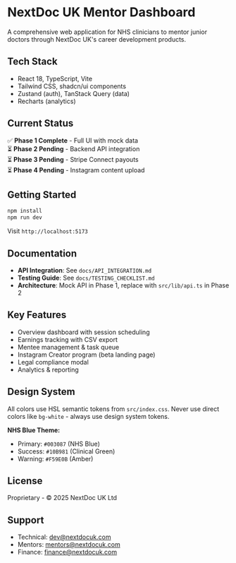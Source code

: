 # NextDoc UK Mentor Dashboard

A comprehensive web application for NHS clinicians to mentor junior doctors through NextDoc UK's career development products.

## Tech Stack
- React 18, TypeScript, Vite
- Tailwind CSS, shadcn/ui components
- Zustand (auth), TanStack Query (data)
- Recharts (analytics)

## Current Status
✅ **Phase 1 Complete** - Full UI with mock data  
⏳ **Phase 2 Pending** - Backend API integration  
⏳ **Phase 3 Pending** - Stripe Connect payouts  
⏳ **Phase 4 Pending** - Instagram content upload

## Getting Started

```bash
npm install
npm run dev
```

Visit `http://localhost:5173`

## Documentation
- **API Integration**: See `docs/API_INTEGRATION.md`
- **Testing Guide**: See `docs/TESTING_CHECKLIST.md`
- **Architecture**: Mock API in Phase 1, replace with `src/lib/api.ts` in Phase 2

## Key Features
- Overview dashboard with session scheduling
- Earnings tracking with CSV export
- Mentee management & task queue
- Instagram Creator program (beta landing page)
- Legal compliance modal
- Analytics & reporting

## Design System
All colors use HSL semantic tokens from `src/index.css`. Never use direct colors like `bg-white` - always use design system tokens.

**NHS Blue Theme:**
- Primary: `#003087` (NHS Blue)
- Success: `#10B981` (Clinical Green)  
- Warning: `#F59E0B` (Amber)

## License
Proprietary - © 2025 NextDoc UK Ltd

## Support
- Technical: dev@nextdocuk.com
- Mentors: mentors@nextdocuk.com
- Finance: finance@nextdocuk.com
